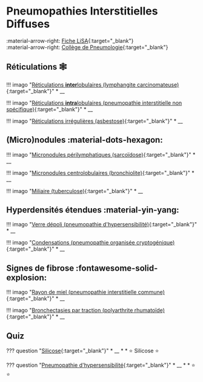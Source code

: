 # Pneumopathies Interstitielles Diffuses

:material-arrow-right: [Fiche LiSA](https://livret.uness.fr/lisa/Pneumopathie_interstitielle_diffuse){:target="_blank"}   
:material-arrow-right: [Collège de Pneumologie](https://cep.splf.fr/wp-content/uploads/2023/07/ITEM_210_PNEUMOPATHIES_INTERSTITIELLES_DIFFUSES_2023.pdf){:target="_blank"}


## Réticulations :spider_web:

!!! imago "[Réticulations **inter**lobulaires (lymphangite carcinomateuse)](){:target="_blank"}"
    * __

!!! imago "[Réticulations **intra**lobulaires (pneumopathie interstitielle non spécifique)](){:target="_blank"}"
    * __

!!! imago "[Réticulations irrégulières (asbestose)](){:target="_blank"}"
    * __


## (Micro)nodules :material-dots-hexagon:

!!! imago "[Micronodules périlymphatiques (sarcoïdose)](){:target="_blank"}"
    * __

!!! imago "[Micronodules centrolobulaires (bronchiolite)](){:target="_blank"}"
    * __

!!! imago "[Miliaire (tuberculose)](){:target="_blank"}"
    * __


## Hyperdensités étendues :material-yin-yang:

!!! imago "[Verre dépoli (pneumopathie d'hypersensibilité)](){:target="_blank"}"
    * __

!!! imago "[Condensations (pneumopathie organisée cryptogénique)](){:target="_blank"}"
    * __


## Signes de fibrose :fontawesome-solid-explosion:

!!! imago "[Rayon de miel (pneumopathie interstitielle commune)](){:target="_blank"}"
    * __

!!! imago "[Bronchectasies par traction (polyarthrite rhumatoïde)](){:target="_blank"}"
    * __


## Quiz

??? question "[Silicose](){:target="_blank"}"
    * __
    * 
    * :star: Silicose :star:

??? question "[Pneumopathie d'hypersensibilité](){:target="_blank"}"
    * __
    * 
    * :star:  :star:

